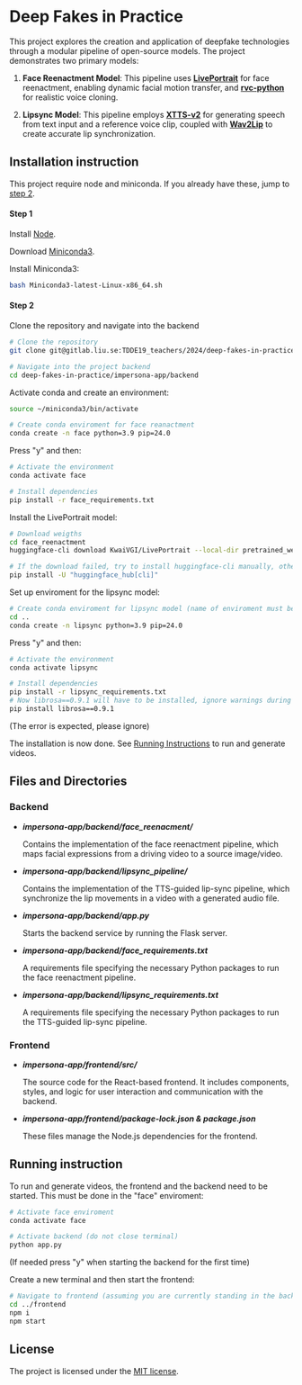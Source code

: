 # Deep Fakes in Practice

This project explores the creation and application of deepfake technologies through a modular pipeline of open-source models. The project demonstrates two primary models:

1. **Face Reenactment Model**: This pipeline uses [**LivePortrait**](https://github.com/KwaiVGI/LivePortrait) for face reenactment, enabling dynamic facial motion transfer, and [**rvc-python**](https://github.com/daswer123/rvc-python) for realistic voice cloning.

2. **Lipsync Model**: This pipeline employs [**XTTS-v2**](https://huggingface.co/coqui/XTTS-v2) for generating speech from text input and a reference voice clip, coupled with [**Wav2Lip**](https://github.com/Rudrabha/Wav2Lip) to create accurate lip synchronization.

## Installation instruction

This project require node and miniconda. If you already have these, jump to [step 2](#step-2).

#### Step 1 

Install [Node](https://nodejs.org/en/download/package-manager).

Download [Miniconda3](https://www.anaconda.com/download/success).

Install Miniconda3:
```bash
bash Miniconda3-latest-Linux-x86_64.sh
```

#### Step 2

Clone the repository and navigate into the backend

```bash
# Clone the repository
git clone git@gitlab.liu.se:TDDE19_teachers/2024/deep-fakes-in-practice.git # Using ssh

# Navigate into the project backend
cd deep-fakes-in-practice/impersona-app/backend
```

Activate conda and create an environment:
```bash
source ~/miniconda3/bin/activate

# Create conda enviroment for face reanactment
conda create -n face python=3.9 pip=24.0
```

Press "y" and then:
```bash
# Activate the environment
conda activate face

# Install dependencies
pip install -r face_requirements.txt
```

Install the LivePortrait model:
```bash
# Download weigths
cd face_reenactment
huggingface-cli download KwaiVGI/LivePortrait --local-dir pretrained_weights --exclude "*.git*" "README.md" "docs"

# If the download failed, try to install huggingface-cli manually, otherwise skip this step
pip install -U "huggingface_hub[cli]"
```

Set up enviroment for the lipsync model:
```bash
# Create conda enviroment for lipsync model (name of enviroment must be "lipsync")
cd ..
conda create -n lipsync python=3.9 pip=24.0
```
Press "y" and then:
```bash
# Activate the environment
conda activate lipsync

# Install dependencies
pip install -r lipsync_requirements.txt
# Now librosa==0.9.1 will have to be installed, ignore warnings during that install
pip install librosa==0.9.1
```
(The error is expected, please ignore)

The installation is now done. See [Running Instructions](#running-instructions) to run and generate videos.

## Files and Directories

### Backend

- ***impersona-app/backend/face_reenacment/***

    Contains the implementation of the face reenactment pipeline, which maps facial expressions from a driving video to a source image/video.

- ***impersona-app/backend/lipsync_pipeline/***

    Contains the implementation of the TTS-guided lip-sync pipeline, which synchronize the lip movements in a video with a generated audio file. 

- ***impersona-app/backend/app.py***

    Starts the backend service by running the Flask server.

- ***impersona-app/backend/face_requirements.txt***

    A requirements file specifying the necessary Python packages to run the face reenactment pipeline.

- ***impersona-app/backend/lipsync_requirements.txt***

    A requirements file specifying the necessary Python packages to run the TTS-guided lip-sync pipeline.

### Frontend

- ***impersona-app/frontend/src/***

    The source code for the React-based frontend. It includes components, styles, and logic for user interaction and communication with the backend.

- ***impersona-app/frontend/package-lock.json & package.json***

    These files manage the Node.js dependencies for the frontend.

## Running instruction
To run and generate videos, the frontend and the backend need to be started. This must be done in the "face" enviroment:
```bash
# Activate face enviroment
conda activate face

# Activate backend (do not close terminal)
python app.py
```
(If needed press "y" when starting the backend for the first time)


Create a new terminal and then start the frontend:
```bash
# Navigate to frontend (assuming you are currently standing in the backend folder)
cd ../frontend
npm i
npm start
```

## License
The project is licensed under the [MIT license](https://opensource.org/license/mit).
